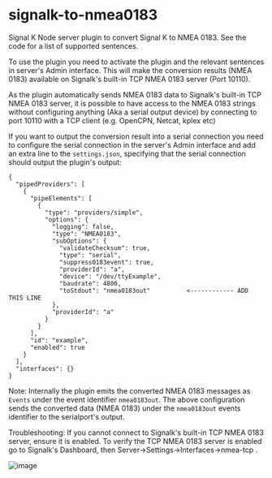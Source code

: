 # signalk-to-nmea0183
Signal K Node server plugin to convert Signal K to NMEA 0183. See the code for a list of supported sentences.

To use the plugin you need to activate the plugin and the relevant sentences in server's Admin interface. This will make the conversion results (NMEA 0183) available on Signalk's built-in TCP NMEA 0183 server (Port 10110).

As the plugin automatically sends NMEA 0183 data to Signalk's built-in TCP NMEA 0183 server, it is possible to have access to the NMEA 0183 strings without configuring anything (Aka a serial output device) by connecting to port 10110 with a TCP client (e.g. OpenCPN, Netcat, kplex etc)

If you want to output the conversion result into a serial connection you need to configure the serial connection in the server's Admin interface and add an extra line to the `settings.json`, specifying that the serial connection should output the plugin's output:


```
{
  "pipedProviders": [
    {
      "pipeElements": [
        {
          "type": "providers/simple",
          "options": {
            "logging": false,
            "type": "NMEA0183",
            "subOptions": {
              "validateChecksum": true,
              "type": "serial",
              "suppress0183event": true,
              "providerId": "a",
              "device": "/dev/ttyExample",
              "baudrate": 4800,
              "toStdout": "nmea0183out"          <------------ ADD THIS LINE
            },
            "providerId": "a"
          }
        }
      ],
      "id": "example",
      "enabled": true
    }
  ],
  "interfaces": {}
}
```

Note: Internally the plugin emits the converted NMEA 0183 messages as `Events` under the event identifier `nmea0183out`. The above configuration sends the converted data (NMEA 0183) under the `nmea0183out` events identifier to the serialport's output.

Troubleshooting: If you cannot connect to Signalk's built-in TCP NMEA 0183 server, ensure it is enabled. To verify the TCP NMEA 0183 server is enabled go to Signalk's Dashboard, then Server->Settings->Interfaces->nmea-tcp .

![image](https://user-images.githubusercontent.com/1049678/63366888-64283700-c383-11e9-9a5f-7f9975e007f3.png)


